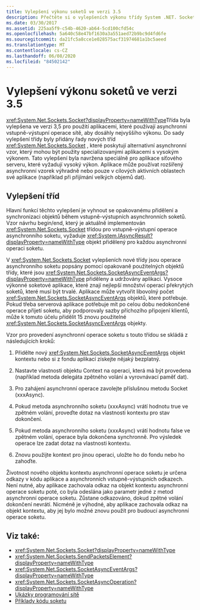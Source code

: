 ```yaml
---
title: Vylepšení výkonu soketů ve verzi 3.5
description: Přečtěte si o vylepšeních výkonu třídy System .NET. Sockets. Socket ve verzi 3,5 v .NET Framework.
ms.date: 03/30/2017
ms.assetid: 225aa5f9-c54b-4620-ab64-5cd100cfd54c
ms.openlocfilehash: 5a640c58e47bf1630a3a551aed72b9bc9d4fd6fe
ms.sourcegitcommit: da21fc5a8cce1e028575acf31974681a1bc5aeed
ms.translationtype: MT
ms.contentlocale: cs-CZ
ms.lasthandoff: 06/08/2020
ms.locfileid: "84502142"
---
```

# <a name="socket-performance-enhancements-in-version-35"></a>Vylepšení výkonu soketů ve verzi 3.5
<xref:System.Net.Sockets.Socket?displayProperty=nameWithType>Třída byla vylepšena ve verzi 3,5 pro použití aplikacemi, které používají asynchronní vstupně-výstupní operace sítě, aby dosáhly nejvyššího výkonu. Do sady vylepšení třídy byly přidány řady nových tříd <xref:System.Net.Sockets.Socket> , které poskytují alternativní asynchronní vzor, který mohou být použity specializovanými aplikacemi s vysokým výkonem. Tato vylepšení byla navržena speciálně pro aplikace síťového serveru, které vyžadují vysoký výkon. Aplikace může používat rozšířený asynchronní vzorek výhradně nebo pouze v cílových aktivních oblastech své aplikace (například při přijímání velkých objemů dat).  
  
## <a name="class-enhancements"></a>Vylepšení tříd  
 Hlavní funkcí těchto vylepšení je vyhnout se opakovanému přidělení a synchronizaci objektů během vstupně-výstupních asynchronních soketů. Vzor návrhu begin/end, který je aktuálně implementován <xref:System.Net.Sockets.Socket> třídou pro vstupně-výstupní operace asynchronního soketu, vyžaduje <xref:System.IAsyncResult?displayProperty=nameWithType> objekt přidělený pro každou asynchronní operaci soketu.  
  
 V <xref:System.Net.Sockets.Socket> vylepšeních nové třídy jsou operace asynchronního soketu popsány pomocí opakovaně použitelných objektů třídy, které jsou <xref:System.Net.Sockets.SocketAsyncEventArgs?displayProperty=nameWithType> přiděleny a udržovány aplikací. Vysoce výkonné soketové aplikace, které znají nejlepší množství operací překrytých soketů, které musí být trvalé. Aplikace může vytvořit libovolný počet <xref:System.Net.Sockets.SocketAsyncEventArgs> objektů, které potřebuje. Pokud třeba serverová aplikace potřebuje mít po celou dobu nedokončené operace přijetí soketu, aby podporovaly sazby příchozího připojení klientů, může k tomuto účelu přidělit 15 znovu použitelné <xref:System.Net.Sockets.SocketAsyncEventArgs> objekty.  
  
 Vzor pro provedení asynchronní operace soketu s touto třídou se skládá z následujících kroků:  
  
1. Přidělte nový <xref:System.Net.Sockets.SocketAsyncEventArgs> objekt kontextu nebo si z fondu aplikací získejte nějaký bezplatný.  
  
2. Nastavte vlastnosti objektu Context na operaci, která má být provedena (například metoda delegáta zpětného volání a vyrovnávací paměť dat).  
  
3. Pro zahájení asynchronní operace zavolejte příslušnou metodu Socket (xxxAsync).  
  
4. Pokud metoda asynchronního soketu (xxxAsync) vrátí hodnotu true ve zpětném volání, proveďte dotaz na vlastnosti kontextu pro stav dokončení.  
  
5. Pokud metoda asynchronního soketu (xxxAsync) vrátí hodnotu false ve zpětném volání, operace byla dokončena synchronně. Pro výsledek operace lze zadat dotaz na vlastnosti kontextu.  
  
6. Znovu použijte kontext pro jinou operaci, uložte ho do fondu nebo ho zahoďte.  
  
 Životnost nového objektu kontextu asynchronní operace soketu je určena odkazy v kódu aplikace a asynchronních vstupně-výstupních odkazech. Není nutné, aby aplikace zachovala odkaz na objekt kontextu asynchronní operace soketu poté, co byla odeslána jako parametr jedné z metod asynchronní operace soketu. Zůstane odkazováno, dokud zpětné volání dokončení nevrátí. Nicméně je výhodné, aby aplikace zachovala odkaz na objekt kontextu, aby jej bylo možné znovu použít pro budoucí asynchronní operace soketu.  
  
## <a name="see-also"></a>Viz také:

- <xref:System.Net.Sockets.Socket?displayProperty=nameWithType>
- <xref:System.Net.Sockets.SendPacketsElement?displayProperty=nameWithType>
- <xref:System.Net.Sockets.SocketAsyncEventArgs?displayProperty=nameWithType>
- <xref:System.Net.Sockets.SocketAsyncOperation?displayProperty=nameWithType>
- [Ukázky programování sítě](network-programming-samples.md)
- [Příklady kódu soketu](socket-code-examples.md)
